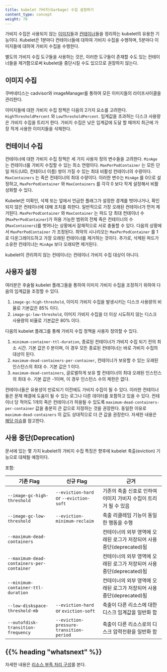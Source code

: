 ```yaml
---
title: kubelet 가비지(Garbage) 수집 설정하기
content_type: concept
weight: 70
---
```


<!-- overview -->

가비지 수집은 사용되지 않는 
[이미지](/ko/docs/concepts/containers/#컨테이너-이미지)들과 
[컨테이너](/ko/docs/concepts/containers/)들을 정리하는 kubelet의 유용한 기능이다. Kubelet은 
1분마다 컨테이너들에 대하여 가비지 수집을 수행하며, 5분마다 이미지들에 대하여 가비지 수집을 수행한다.

별도의 가비지 수집 도구들을 사용하는 것은, 이러한 도구들이 존재할 수도 있는 컨테이너들을 제거함으로써 
kubelet을 중단시킬 수도 있으므로 권장하지 않는다.

<!-- body -->

## 이미지 수집

쿠버네티스는 cadvisor와 imageManager를 통하여 모든 이미지들의
라이프사이클을 관리한다.

이미지들에 대한 가비지 수집 정책은 다음의 2가지 요소를 고려한다.
`HighThresholdPercent` 와 `LowThresholdPercent`. 임계값을 초과하는
디스크 사용량은 가비지 수집을 트리거 한다. 가비지 수집은 낮은 입계값에 도달 할 때까지 최근에 가장 적게 사용한
이미지들을 삭제한다.

## 컨테이너 수집

컨테이너에 대한 가비지 수집 정책은 세 가지 사용자 정의 변수들을 고려한다. 
`MinAge` 는 컨테이너를 가비지 수집할 수 있는 최소 연령이다. 
`MaxPerPodContainer` 는 모든 단일 파드(UID, 컨테이너 이름) 
쌍이 가질 수 있는 최대 비활성 컨테이너의 수량이다. 
`MaxContainers` 는 죽은 컨테이너의 최대 수량이다. 
이러한 변수는 `MinAge` 를 0으로 설정하고, 
`MaxPerPodContainer` 와 `MaxContainers` 를 각각 0 보다 작게 설정해서 비활성화할 수 있다.

Kubelet은 미확인, 삭제 또는 앞에서 언급한 
플래그가 설정한 경계를 벗어나거나, 확인되지 않은 컨테이너에 대해 조치를 취한다. 
일반적으로 가장 오래된 컨테이너가 먼저 제거된다. `MaxPerPodContainer` 와 `MaxContainer` 는 
파드 당 최대 
컨테이너 수(`MaxPerPodContainer`)가 허용 가능한 범위의 
전체 죽은 컨테이너의 수(`MaxContainers`)를 벗어나는 상황에서 잠재적으로 서로 충돌할 수 있다. 
다음의 상황에서 `MaxPerPodContainer` 가 조정된다. 
최악의 시나리오는 `MaxPerPodContainer` 를 1로 다운그레이드하고 
가장 오래된 컨테이너를 제거하는 것이다. 추가로, 삭제된 파드가 소유한 컨테이너는 
`MinAge` 보다 오래되면 제거된다.

kubelet이 관리하지 않는 컨테이너는 컨테이너 가비지 수집 대상이 아니다.

## 사용자 설정

여러분은 후술될 kubelet 플래그들을 통하여 이미지 가비지 수집을 조정하기 위하여 다음의 임계값을 조정할 수 있다.

1. `image-gc-high-threshold`, 이미지 가비지 수집을 발생시키는 디스크 사용량의 비율로
 기본값은 85% 이다.
2. `image-gc-low-threshold`, 이미지 가비지 수집을 더 이상 시도하지 않는 디스크 사용량의 비율로
 기본값은 80% 이다.

다음의 kubelet 플래그를 통해 가비지 수집 정책을 사용자 정의할 수 있다.

1. `minimum-container-ttl-duration`, 종료된 컨테이너가 가비지 수집
되기 전의 최소 시간. 기본 값은 0 분이며, 이 경우 모든 종료된 컨테이너는 바로 가비지 수집의 대상이 된다.
2. `maximum-dead-containers-per-container`, 컨테이너가 보유할 수 있는 오래된
인스턴스의 최대 수. 기본 값은 1 이다.
3. `maximum-dead-containers`, 글로벌하게 보유 할 컨테이너의 최대 오래된 인스턴스의 최대 수.
기본 값은 -1이며, 이 경우 인스턴스 수의 제한은 없다.

컨테이너들은 유용성이 만료되기 이전에도 가비지 수집이 될 수 있다. 이러한 컨테이너들은
문제 해결에 도움이 될 수 있는 로그나 다른 데이터를 포함하고 있을 수 있다. 컨테이너 당 적어도
1개의 죽은 컨테이너가 허용될 수 있도록 `maximum-dead-containers-per-container`
값을 충분히 큰 값으로 지정하는 것을 권장한다. 동일한 이유로 `maximum-dead-containers`
의 값도 상대적으로 더 큰 값을 권장한다.
자세한 내용은 [해당 이슈](https://github.com/kubernetes/kubernetes/issues/13287)를 참고한다.


## 사용 중단(Deprecation)

문서에 있는 몇 가지 kubelet의 가비지 수집 특징은 향후에 kubelet 축출(eviction) 기능으로 대체될 예정이다.

포함:

| 기존 Flag | 신규 Flag | 근거 |
| ------------- | -------- | --------- |
| `--image-gc-high-threshold` | `--eviction-hard` or `--eviction-soft` | 기존의 축출 신호로 인하여 이미지 가비지 수집이 트리거 될 수 있음 |
| `--image-gc-low-threshold` | `--eviction-minimum-reclaim` | 축출 리클레임 기능이 동일한 행동을 수행 |
| `--maximum-dead-containers` | | 컨테이너의 외부 영역에 오래된 로그가 저장되어 사용중단(deprecated)됨 |
| `--maximum-dead-containers-per-container` | | 컨테이너의 외부 영역에 오래된 로그가 저장되어 사용중단(deprecated)됨 |
| `--minimum-container-ttl-duration` | | 컨테이너의 외부 영역에 오래된 로그가 저장되어 사용중단(deprecated)됨 |
| `--low-diskspace-threshold-mb` | `--eviction-hard` or `eviction-soft` | 축출이 다른 리소스에 대한 디스크 임계값을 일반화 함 |
| `--outofdisk-transition-frequency` | `--eviction-pressure-transition-period` | 축출이 다른 리소스로의 디스크 압력전환을 일반화 함 |

## {{% heading "whatsnext" %}}

자세한 내용은 [리소스 부족 처리 구성](/ko/docs/concepts/scheduling-eviction/node-pressure-eviction/)를 
본다.
